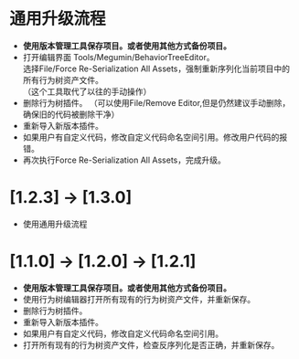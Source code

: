 
# 通用升级流程
- **使用版本管理工具保存项目。或者使用其他方式备份项目。**
- 打开编辑界面 Tools/Megumin/BehaviorTreeEditor。  
  选择File/Force Re-Serialization All Assets，强制重新序列化当前项目中的所有行为树资产文件。  
  （这个工具取代了以往的手动操作）
- 删除行为树插件。
  （可以使用File/Remove Editor,但是仍然建议手动删除，确保旧的代码被删除干净）
- 重新导入新版本插件。
- 如果用户有自定义代码，修改自定义代码命名空间引用。修改用户代码的报错。
- 再次执行Force Re-Serialization All Assets，完成升级。

# [1.2.3] -> [1.3.0]
- 使用通用升级流程

# [1.1.0] -> [1.2.0] -> [1.2.1]
- **使用版本管理工具保存项目。或者使用其他方式备份项目。**
- 使用行为树编辑器打开所有现有的行为树资产文件，并重新保存。  
- 删除行为树插件。
- 重新导入新版本插件。
- 如果用户有自定义代码，修改自定义代码命名空间引用。
- 打开所有现有的行为树资产文件，检查反序列化是否正确，并重新保存。  















